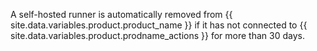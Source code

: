 A self-hosted runner is automatically removed from {{ site.data.variables.product.product_name }} if it has not connected to {{ site.data.variables.product.prodname_actions }} for more than 30 days.
